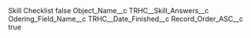 <?xml version="1.0" encoding="UTF-8"?>
<CustomMetadata xmlns="http://soap.sforce.com/2006/04/metadata" xmlns:xsi="http://www.w3.org/2001/XMLSchema-instance" xmlns:xsd="http://www.w3.org/2001/XMLSchema">
    <label>Skill Checklist</label>
    <protected>false</protected>
    <values>
        <field>Object_Name__c</field>
        <value xsi:type="xsd:string">TRHC__Skill_Answers__c</value>
    </values>
    <values>
        <field>Odering_Field_Name__c</field>
        <value xsi:type="xsd:string">TRHC__Date_Finished__c</value>
    </values>
    <values>
        <field>Record_Order_ASC__c</field>
        <value xsi:type="xsd:boolean">true</value>
    </values>
</CustomMetadata>
